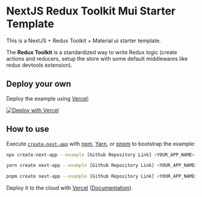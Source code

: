 # NextJS Redux Toolkit Mui Starter Template

This is a NextJS + Redux Toolkit + Material ui starter template.

The **Redux Toolkit** is a standardized way to write Redux logic (create actions and reducers, setup the store with some default middlewares like redux devtools extension).

## Deploy your own

Deploy the example using [Vercel](https://vercel.com?utm_source=github&utm_medium=readme&utm_campaign=next-example):

[![Deploy with Vercel](https://vercel.com/button)](https://vercel.com/new/git/external?repository-url=https://github.com/vercel/next.js/tree/canary/examples/with-redux&project-name=with-redux&repository-name=with-redux)

## How to use

Execute [`create-next-app`](https://github.com/vercel/next.js/tree/canary/packages/create-next-app) with [npm](https://docs.npmjs.com/cli/init), [Yarn](https://yarnpkg.com/lang/en/docs/cli/create/), or [pnpm](https://pnpm.io) to bootstrap the example:

```bash
npx create-next-app --example [Github Repository Link] <YOUR_APP_NAME>
```

```bash
yarn create next-app --example [Github Repository Link] <YOUR_APP_NAME>
```

```bash
pnpm create next-app --example [Github Repository Link] <YOUR_APP_NAME>
```

Deploy it to the cloud with [Vercel](https://vercel.com/new?utm_source=github&utm_medium=readme&utm_campaign=next-example) ([Documentation](https://nextjs.org/docs/deployment)).
